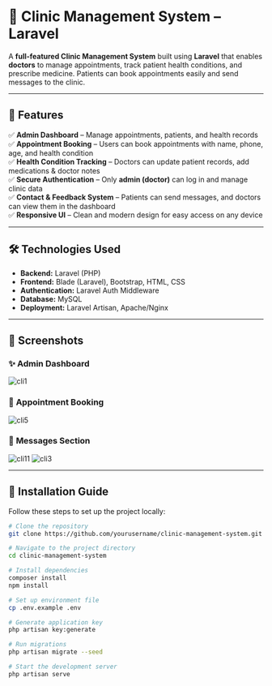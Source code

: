 # 🏥 Clinic Management System – Laravel

A **full-featured Clinic Management System** built using **Laravel** that enables **doctors** to manage appointments, track patient health conditions, and prescribe medicine. Patients can book appointments easily and send messages to the clinic.

---

## 🚀 Features
✅ **Admin Dashboard** – Manage appointments, patients, and health records  
✅ **Appointment Booking** – Users can book appointments with name, phone, age, and health condition  
✅ **Health Condition Tracking** – Doctors can update patient records, add medications & doctor notes  
✅ **Secure Authentication** – Only **admin (doctor)** can log in and manage clinic data  
✅ **Contact & Feedback System** – Patients can send messages, and doctors can view them in the dashboard  
✅ **Responsive UI** – Clean and modern design for easy access on any device  

---

## 🛠 Technologies Used
- **Backend:** Laravel (PHP)
- **Frontend:** Blade (Laravel), Bootstrap, HTML, CSS
- **Authentication:** Laravel Auth Middleware
- **Database:** MySQL
- **Deployment:** Laravel Artisan, Apache/Nginx

---

## 📸 Screenshots  
### ✨ **Admin Dashboard**
![cli1](https://github.com/user-attachments/assets/a9d97f0e-cb6d-4db9-8c2e-3a8a1f5a738b)

### 📅 **Appointment Booking**
![cli5](https://github.com/user-attachments/assets/819f3459-496b-4c7f-9f0a-5857e4b1fb90)

### 📩 **Messages Section**
![cli11](https://github.com/user-attachments/assets/db28eac1-33d8-475f-880d-1a1354243796)
![cli3](https://github.com/user-attachments/assets/ca0731be-ae38-4164-8909-a12e06506a94)

---

## 🚀 Installation Guide
Follow these steps to set up the project locally:

```bash
# Clone the repository
git clone https://github.com/yourusername/clinic-management-system.git

# Navigate to the project directory
cd clinic-management-system

# Install dependencies
composer install
npm install

# Set up environment file
cp .env.example .env

# Generate application key
php artisan key:generate

# Run migrations
php artisan migrate --seed

# Start the development server
php artisan serve
